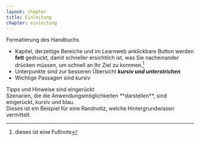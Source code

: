 ```yaml
---
layout: chapter
title: Einleitung
chapter: einleitung
---
```


Formatierung des Handbuchs
* Kapitel, derzeitige Bereiche und im Learnweb anklickbare Button werden **fett** gedruckt, damit schneller ersichtlich ist, was Sie nacheinander drücken müssen, um schnell an Ihr Ziel zu kommen.[^12]
* Unterpunkte sind zur besseren Übersicht ***kursiv und unterstrichen***
* Wichtige Passagen sind *kursiv*

<div class="tip" markdown="1" >
Tipps und Hinweise sind eingerückt
</div>

<div class="example" markdown="1" >
Szenarien, die die Anwendungsmöglichkeiten **darstellen**, sind eingerückt, kursiv und blau.
</div>


<div class="footnote" markdown="1" >
Dieses ist ein Beispiel für eine Randnotiz, welche Hintergrundwissen vermittelt.
</div>

[^12]: dieses ist eine Fußnote